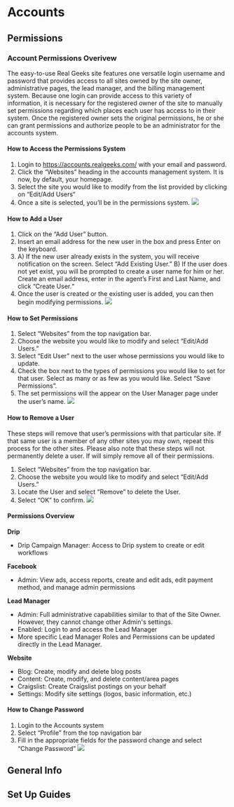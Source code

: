 # Accounts

## Permissions ##

### Account Permissions Overivew
The easy-to-use Real Geeks site features one versatile login username and password that provides access to all sites owned by the site owner, administrative pages, the lead manager, and the billing management system. Because one login can provide access to this variety of information, it is necessary for the registered owner of the site to manually set permissions regarding which places each user has access to in their system. Once the registered owner sets the original permissions, he or she can grant permissions and authorize people to be an administrator for the accounts system.

#### How to Access the Permissions System
1. Login to https://accounts.realgeeks.com/ with your email and password.
2. Click the “Websites” heading in the accounts management system. It is now, by default, your homepage.
3. Select the site you would like to modify from the list provided by clicking on “Edit/Add Users“
4. Once a site is selected, you’ll be in the permissions system.
[<img src="images/accounts/access-permissions.jpg"/>](images/accounts/access-permissions.jpg)

#### How to Add a User
1. Click on the “Add User” button.
2. Insert an email address for the new user in the box and press Enter on the keyboard.
3. A) If the new user already exists in the system, you will receive notification on the screen. Select “Add Existing User.” B) If the user does not yet exist, you will be prompted to create a user name for him or her. Create an email address, enter in the agent’s First and Last Name, and click “Create User.“
4. Once the user is created or the existing user is added, you can then begin modifying permissions.
[<img src="images/accounts/how-to-add.jpg"/>](images/accounts/how-to-add.jpg)
#### How to Set Permissions
1. Select “Websites” from the top navigation bar.
2. Choose the website you would like to modify and select “Edit/Add Users.”
3. Select “Edit User” next to the user whose permissions you would like to update.
4. Check the box next to the types of permissions you would like to set for that user. Select as many or as few as you would like. Select “Save Permissions”.
5. The set permissions will the appear on the User Manager page under the user’s name.
[<img src="images/accounts/set-permissions.jpg"/>](images/accounts/set-permissions.jpg)
#### How to Remove a User
These steps will remove that user’s permissions with that particular site. If that same user is a member of any other sites you may own, repeat this process for the other sites. Please also note that these steps will not permanently delete a user. If will simply remove all of their permissions.
1. Select “Websites” from the top navigation bar.
2. Choose the website you would like to modify and select “Edit/Add Users.”
3. Locate the User and select “Remove” to delete the User.
4. Select “OK” to confirm.
[<img src="images/accounts/remove-a-user.jpg"/>](images/accounts/remove-a-user.jpg)
#### Permissions Overview
**Drip**

- Drip Campaign Manager: Access to Drip system to create or edit workflows

**Facebook**

- Admin: View ads, access reports, create and edit ads, edit payment method, and manage admin permissions

**Lead Manager**

- Admin: Full administrative capabilities similar to that of the Site Owner. However, they cannot change other Admin's settings.
- Enabled: Login to and access the Lead Manager
- More specific Lead Manager Roles and Permissions can be updated directly in the Lead Manager.

**Website**

- Blog: Create, modify and delete blog posts
- Content: Create, modify, and delete content/area pages
- Craigslist: Create Craigslist postings on your behalf
- Settings: Modify site settings (logos, basic information, etc.)

#### How to Change Password
1. Login to the Accounts system
2. Select “Profile” from the top navigation bar
3. Fill in the appropriate fields for the password change and select “Change Password”
[<img src="images/accounts/change-password.jpg"/>](images/accounts/change-password.jpg)

## General Info ##

## Set Up Guides ##
